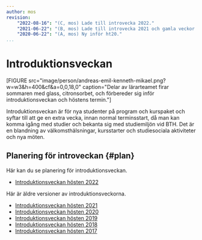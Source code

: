 ```yaml
---
author: mos
revision:
    "2022-08-16": "(C, mos) Lade till introvecka 2022."
    "2021-06-22": "(B, mos) Lade till introvecka 2021 och gamla veckor."
    "2020-06-22": "(A, mos) Ny inför ht20."
...
```

Introduktionsveckan
==================================

[FIGURE src="image/person/andreas-emil-kenneth-mikael.png?w=w3&h=400&cf&a=0,0,18,0" caption="Delar av lärarteamet firar sommaren med glass, citronsorbet, och förbereder sig inför introduktionsveckan och höstens termin."]

Introduktionsveckan är för nya studenter på program och kurspaket och syftar till att ge en extra vecka, innan normal terminsstart, då man kan komma igång med studier och bekanta sig med studiemiljön vid BTH. Det är en blandning av välkomsthälsningar, kursstarter och studiesociala aktiviteter och nya möten.

<!--more-->



Planering för introveckan {#plan}
-----------------------------------

Här kan du se planering för introduktionsveckan.

* [Introduktionsveckan hösten 2022](introduktionsveckan-2022)

Här är äldre versioner av introduktionsveckorna.

* [Introduktionsveckan hösten 2021](introduktionsveckan-2021)
* [Introduktionsveckan hösten 2020](introduktionsveckan-2020)
* [Introduktionsveckan hösten 2019](/blogg/introduktionsveckan-2019)
* [Introduktionsveckan hösten 2018](/blogg/introduktionsveckan-2018)
* [Introduktionsveckan hösten 2017](/blogg/introduktionsveckan-2017)
